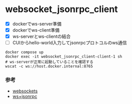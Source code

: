 # websocket_jsonrpc_client

- [x] dockerでws-server準備
- [x] dockerでws-client準備
- [x] ws-serverとws-clientの結合
- [ ] CUIからhello-world入力してjsonrpcプロトコルのws通信

```shell
docker compose up
docker exec -it websocket_jsonrpc_client-client-1 sh
# ws-serverが正常に起動していることを確認する
wscat -c ws://host.docker.internal:8765
```

### 参考
- [websockets](https://github.com/aaugustin/websockets/tree/main/example)
- [ws+jsonrpc](https://www.jsonrpcclient.com/en/stable/examples.html#websockets)
